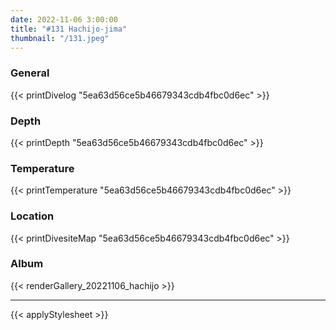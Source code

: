 ```yaml
---
date: 2022-11-06 3:00:00
title: "#131 Hachijo-jima"
thumbnail: "/131.jpeg"
---
```


### General

{{< printDivelog "5ea63d56ce5b46679343cdb4fbc0d6ec" >}}

### Depth

{{< printDepth "5ea63d56ce5b46679343cdb4fbc0d6ec" >}}

### Temperature

{{< printTemperature "5ea63d56ce5b46679343cdb4fbc0d6ec" >}}

### Location

{{< printDivesiteMap "5ea63d56ce5b46679343cdb4fbc0d6ec" >}}

### Album

{{< renderGallery_20221106_hachijo >}}

---

{{< applyStylesheet >}}
